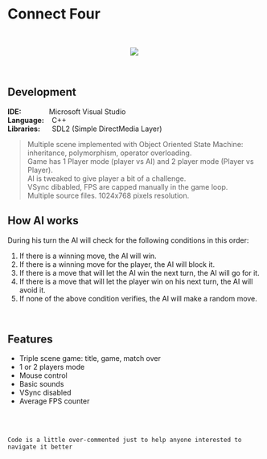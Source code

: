 # Connect Four
<br/>

<p align="center">
  <img src="http://emanuelecarrino.altervista.org/images/portfolio/connectfour_1024x768.png" />
</p>
<br/>

## Development
**IDE:** &nbsp;&nbsp;&nbsp;&nbsp;&nbsp;&nbsp;&nbsp;&nbsp;&nbsp;&nbsp;&nbsp;&nbsp; Microsoft Visual Studio  
**Language:** &nbsp;&nbsp; C++  
**Libraries:** &nbsp;&nbsp;&nbsp;&nbsp; SDL2 (Simple DirectMedia Layer)
<br/>
> Multiple scene implemented with Object Oriented State Machine:  
> inheritance, polymorphism, operator overloading.  
> Game has 1 Player mode (player vs AI) and 2 player mode (Player vs Player).  
> AI is tweaked to give player a bit of a challenge.  
> VSync dibabled, FPS are capped manually in the game loop.  
> Multiple source files. 1024x768 pixels resolution.

## How AI works  
During his turn the AI will check for the following conditions in this order:  
1. If there is a winning move, the AI will win.  
2. If there is a winning move for the player, the AI will block it.  
3. If there is a move that will let the AI win the next turn, the AI will go for it. 
4. If there is a move that will let the player win on his next turn, the AI will avoid it.  
5. If none of the above condition verifies, the AI will make a random move.
<br/>

## Features
* Triple scene game: title, game, match over
* 1 or 2 players mode
* Mouse control
* Basic sounds
* VSync disabled
* Average FPS counter

<br/>
<br/>

`Code is a little over-commented just to help anyone interested to navigate it better`
